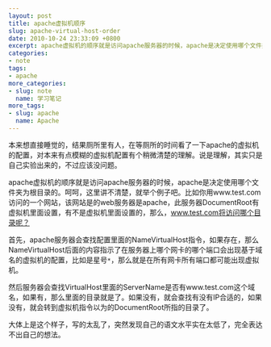 ```yaml
---
layout: post
title: apache虚拟机顺序
slug: apache-virtual-host-order
date: 2010-10-24 23:33:09 +0800
excerpt: apache虚拟机的顺序就是访问apache服务器的时候，apache是决定使用哪个文件夹为根目录的。呵呵，这里讲不清楚，就举个例子吧。比如你用www.test.com访问的一个网站，该网站是的web服务器是apache，此服务器DocumentRoot有虚拟机里面设置，有不是虚拟机里面设置的，那么，www.test.com将访问哪个目录呢？
categories:
- note
tags:
- apache
more_categories:
- slug: note
  name: 学习笔记
more_tags:
- slug: apache
  name: Apache
---
```


本来想直接睡觉的，结果厕所里有人，在等厕所的时间看了一下apache的虚拟机的配置，对本来有点模糊的虚拟机配置有个稍微清楚的理解。说是理解，其实只是自己实验出来的，不过应该没问题。

apache虚拟机的顺序就是访问apache服务器的时候，apache是决定使用哪个文件夹为根目录的。呵呵，这里讲不清楚，就举个例子吧。比如你用www.test.com访问的一个网站，该网站是的web服务器是apache，此服务器DocumentRoot有虚拟机里面设置，有不是虚拟机里面设置的，那么，www.test.com将访问哪个目录呢？


首先，apache服务器会查找配置里面的NameVirtualHost指令，如果存在，那么NameVirtualHost后面的内容指示了在服务器上哪个网卡的哪个端口会出现基于域名的虚拟机的配置，比如是星号`*`，那么就是在所有网卡所有端口都可能出现虚拟机。

然后服务器会查找VirtualHost里面的ServerName是否有www.test.com这个域名，如果有，那么里面的目录就是了。如果没有，就会查找有没有IP合适的，如果没有，就会转到虚拟机指令以为的DocumentRoot所指的目录了。

大体上是这个样子，写的太乱了，突然发现自己的语文水平实在太低了，完全表达不出自己的想法。
